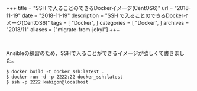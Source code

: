 +++
title = "SSH で入ることのできるDockerイメージ(CentOS6)"
url = "2018-11-19"
date = "2018-11-19"
description = "SSH で入ることのできるDockerイメージ(CentOS6)"
tags = [
    "Docker",
]
categories = [
    "Docker",
]
archives = "2018/11"
aliases = ["migrate-from-jekyl"]
+++

<br>

Ansibleの練習のため、SSHで入ることができるイメージが欲しくて書きました。

```
$ docker build -t docker_ssh:latest .
$ docker run -d -p 2222:22 docker_ssh:latest
$ ssh -p 2222 kabigon@localhost
```

<script src="https://gist.github.com/O-Junpei/14d4ebc02fb6d19e6b20999226534c44.js"></script>

